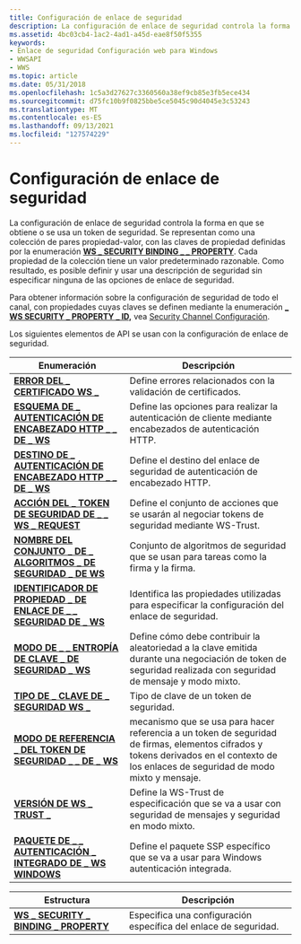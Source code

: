 ```yaml
---
title: Configuración de enlace de seguridad
description: La configuración de enlace de seguridad controla la forma en que se obtiene o se usa un token de seguridad.
ms.assetid: 4bc03cb4-1ac2-4ad1-a45d-eae8f50f5355
keywords:
- Enlace de seguridad Configuración web para Windows
- WWSAPI
- WWS
ms.topic: article
ms.date: 05/31/2018
ms.openlocfilehash: 1c5a3d27627c3360560a38ef9cb85e3fb5ece434
ms.sourcegitcommit: d75fc10b9f0825bbe5ce5045c90d4045e3c53243
ms.translationtype: MT
ms.contentlocale: es-ES
ms.lasthandoff: 09/13/2021
ms.locfileid: "127574229"
---
```

# <a name="security-binding-settings"></a>Configuración de enlace de seguridad

La configuración de enlace de seguridad controla la forma en que se obtiene o se usa un token de seguridad. Se representan como una colección de pares propiedad-valor, con las claves de propiedad definidas por la enumeración [**WS \_ SECURITY BINDING \_ \_ PROPERTY**](/windows/desktop/api/WebServices/ns-webservices-ws_security_binding_property). Cada propiedad de la colección tiene un valor predeterminado razonable. Como resultado, es posible definir y usar una descripción de seguridad sin especificar ninguna de las opciones de enlace de seguridad.


Para obtener información sobre la configuración de seguridad de todo el canal, con propiedades cuyas claves se definen mediante la enumeración [**\_ WS SECURITY \_ PROPERTY \_ ID,**](/windows/desktop/api/WebServices/ne-webservices-ws_security_property_id) vea [Security Channel Configuración](security-channel-settings.md).

Los siguientes elementos de API se usan con la configuración de enlace de seguridad.

| Enumeración                                                                          | Descripción                                                                                                                                                       |
|--------------------------------------------------------------------------------------|-------------------------------------------------------------------------------------------------------------------------------------------------------------------|
| [**ERROR DEL \_ CERTIFICADO WS \_**](/windows/win32/api/webservices/ne-webservices-ws_value_type)                                         | Define errores relacionados con la validación de certificados.                                                                                                               |
| [**ESQUEMA DE \_ AUTENTICACIÓN DE ENCABEZADO HTTP \_ \_ DE \_ WS**](https://technet.microsoft.com/windows/dd401907(v=vs.60))                 | Define las opciones para realizar la autenticación de cliente mediante encabezados de autenticación HTTP.                                                                       |
| [**DESTINO DE \_ AUTENTICACIÓN DE ENCABEZADO HTTP \_ \_ DE \_ WS**](/windows/desktop/api/WebServices/ne-webservices-ws_http_header_auth_target)                 | Define el destino del enlace de seguridad de autenticación de encabezado HTTP.                                                                                           |
| [**ACCIÓN DEL \_ TOKEN DE SEGURIDAD DE \_ \_ WS \_ REQUEST**](/windows/desktop/api/WebServices/ne-webservices-ws_request_security_token_action)     | Define el conjunto de acciones que se usarán al negociar tokens de seguridad mediante WS-Trust.                                                                              |
| [**NOMBRE DEL CONJUNTO \_ DE \_ ALGORITMOS \_ DE SEGURIDAD \_ DE WS**](/windows/desktop/api/WebServices/ne-webservices-ws_security_algorithm_suite_name)     | Conjunto de algoritmos de seguridad que se usan para tareas como la firma y la firma.                                                                                      |
| [**IDENTIFICADOR DE PROPIEDAD \_ DE ENLACE DE \_ \_ SEGURIDAD DE \_ WS**](/windows/desktop/api/WebServices/ne-webservices-ws_security_binding_property_id)       | Identifica las propiedades utilizadas para especificar la configuración del enlace de seguridad.                                                                                              |
| [**MODO DE \_ \_ ENTROPÍA DE CLAVE \_ DE SEGURIDAD \_ WS**](/windows/desktop/api/WebServices/ne-webservices-ws_security_key_entropy_mode)             | Define cómo debe contribuir la aleatoriedad a la clave emitida durante una negociación de token de seguridad realizada con seguridad de mensaje y modo mixto.                     |
| [**TIPO DE \_ CLAVE DE \_ SEGURIDAD WS \_**](/windows/desktop/api/WebServices/ne-webservices-ws_security_key_type)                              | Tipo de clave de un token de seguridad.                                                                                                                                 |
| [**MODO DE REFERENCIA \_ DEL TOKEN DE SEGURIDAD \_ \_ DE \_ WS**](/windows/desktop/api/WebServices/ne-webservices-ws_security_token_reference_mode)     | mecanismo que se usa para hacer referencia a un token de seguridad de firmas, elementos cifrados y tokens derivados en el contexto de los enlaces de seguridad de modo mixto y mensaje. |
| [**VERSIÓN DE WS \_ TRUST \_**](/windows/desktop/api/WebServices/ne-webservices-ws_trust_version)                                       | Define la WS-Trust de especificación que se va a usar con seguridad de mensajes y seguridad en modo mixto.                                                              |
| [**PAQUETE DE \_ \_ AUTENTICACIÓN \_ INTEGRADO DE \_ WS WINDOWS**](/windows/desktop/api/WebServices/ne-webservices-ws_windows_integrated_auth_package) | Define el paquete SSP específico que se va a usar para Windows autenticación integrada.                                                                                |



 



| Estructura                                                               | Descripción                                    |
|-------------------------------------------------------------------------|------------------------------------------------|
| [**WS \_ SECURITY \_ BINDING \_ PROPERTY**](/windows/desktop/api/WebServices/ns-webservices-ws_security_binding_property) | Especifica una configuración específica del enlace de seguridad. |



 

 

 




